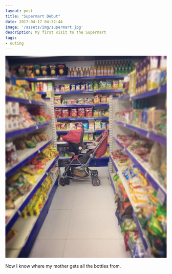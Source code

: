 ```yaml
---
layout: post
title: "Supermart Debut"
date: 2017-04-17 04:32:44
image: '/assets/img/supermart.jpg'
description: My first visit to the Supermart
tags:
- outing
---
```


![](/assets/img/supermart.jpg)

Now I know where my mother gets all the bottles from.